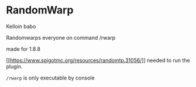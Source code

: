# RandomWarp
Kelloin babo


Randomwarps everyone on command /rwarp <world>

made for 1.8.8

[[https://www.spigotmc.org/resources/randomtp.31056/]]
needed to run the plugin.

``/rwarp`` is only executable by console

